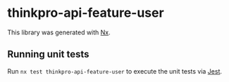 # thinkpro-api-feature-user

This library was generated with [Nx](https://nx.dev).

## Running unit tests

Run `nx test thinkpro-api-feature-user` to execute the unit tests via [Jest](https://jestjs.io).
